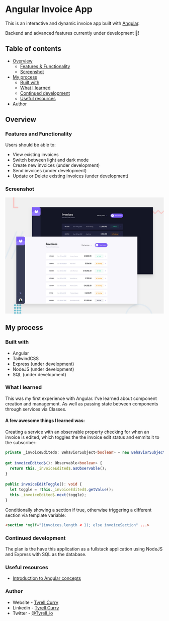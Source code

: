 # Angular Invoice App

This is an interactive and dynamic invoice app built with [Angular](https://angular.io/).

Backend and advanced features currently under development 🚧!

## Table of contents

- [Overview](#overview)
  - [Features & Functionality](#overview)
  - [Screenshot](#screenshot)
- [My process](#my-process)
  - [Built with](#my-process)
  - [What I learned](#what-i-learned)
  - [Continued development](#continued-development)
  - [Useful resources](#useful-resources)
- [Author](#author)

## Overview

### Features and Functionality

Users should be able to:

- View existing invoices
- Switch between light and dark mode
- Create new invoices (under development)
- Send invoices (under development)
- Update or Delete existing invoices (under development)

### Screenshot

<img src="./frontend/src/assets/readme/preview.jpg" alt="desktop preview" width="600"/>

## My process

### Built with

- Angular
- TailwindCSS
- Express (under development)
- NodeJS (under development)
- SQL (under development)

### What I learned

This was my first experience with Angular. I've learned about component creation and management. As well as passing state between components through services via Classes. 

#### A few awesome things I learned was:

Creating a service with an observable property checking for when an invoice is edited, which toggles the the invoice edit status and emmits it to the subscriber:

```typescript
private _invoiceEdited$: BehaviorSubject<boolean> = new BehaviorSubject<boolean>(false);

get invoiceEdited$(): Observable<boolean> { 
  return this._invoiceEdited$.asObservable();
}

public invoiceEditToggle(): void { 
  let toggle = !this._invoiceEdited$.getValue();
  this._invoiceEdited$.next(toggle);
}
```

Conditionally showing a section if true, otherwise triggering a different section via template variable:

```html
<section *ngIf="(invoices.length < 1); else invoiceSection" ...>
```

### Continued development

The plan is the have this application as a fullstack application using NodeJS and Express with SQL as the database. 

### Useful resources

- [Introduction to Angular concepts](https://angular.io/guide/architecture) 

### Author

- Website - [Tyrell Curry](https://www.tyrellcurry.io)
- Linkedin - [Tyrell Curry](https://www.linkedin.com/feed/)
- Twitter - [@Tyrell_io](https://twitter.com/Tyrell_io)